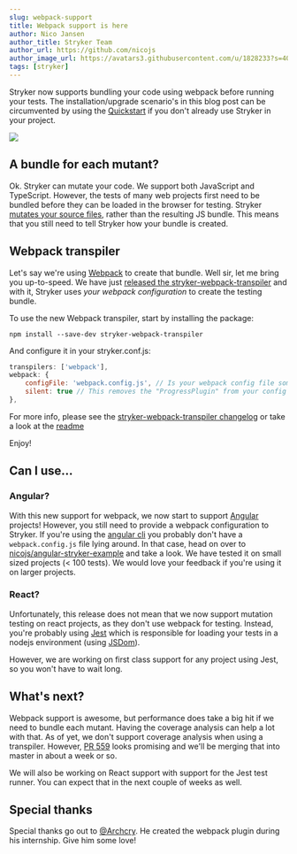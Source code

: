 ```yaml
---
slug: webpack-support
title: Webpack support is here
author: Nico Jansen
author_title: Stryker Team
author_url: https://github.com/nicojs
author_image_url: https://avatars3.githubusercontent.com/u/1828233?s=400&u=fec18ad3776aaafec54c49bbd7173a841ae7ea59&v=4
tags: [stryker]
---
```


Stryker now supports bundling your code using webpack before running your tests.
The installation/upgrade scenario's in this blog post can be circumvented by using the [Quickstart](https://stryker-mutator.github.io/quickstart.html) if you don't already use Stryker in your project.

![](/images/blogs/love-webpack.png)

<!--truncate-->

## A bundle for each mutant?

Ok. Stryker can mutate your code. We support both JavaScript and TypeScript.
However, the tests of many web projects first need to be bundled before they can be loaded in the browser for testing.
Stryker [mutates your source files](./2017-07-14-road-to-stryker-1-0.md#open-heart-surgery),
rather than the resulting JS bundle. This means that you still need to tell Stryker how your bundle is created.

## Webpack transpiler

Let's say we're using [Webpack](https://webpack.js.org) to create that bundle. Well sir, let me bring you up-to-speed. We have just
[released the stryker-webpack-transpiler](https://www.npmjs.com/package/stryker-webpack-transpiler) and with it, Stryker uses _your webpack configuration_
to create the testing bundle.

To use the new Webpack transpiler, start by installing the package:

```
npm install --save-dev stryker-webpack-transpiler
```

And configure it in your stryker.conf.js:

```js
transpilers: ['webpack'],
webpack: {
    configFile: 'webpack.config.js', // Is your webpack config file somewhere else? Please specify it here.
    silent: true // This removes the "ProgressPlugin" from your config before feeding it through Stryker
},
```

For more info, please see the [stryker-webpack-transpiler changelog](https://github.com/stryker-mutator/stryker/blob/master/packages/stryker-webpack-transpiler/CHANGELOG.md)
or take a look at the [readme](https://github.com/stryker-mutator/stryker/tree/master/packages/stryker-webpack-transpiler#readme)

Enjoy!

## Can I use...

### Angular?

With this new support for webpack, we now start to support [Angular](https://angular.io) projects!
However, you still need to provide a webpack configuration to Stryker. If you're using the [angular cli](https://npmjs.com/package/@angular/cli)
you probably don't have a `webpack.config.js` file lying around. In that case, head on over to [nicojs/angular-stryker-example](https://github.com/nicojs/angular-stryker-example)
and take a look. We have tested it on small sized projects (< 100 tests). We would love your feedback if you're using it on larger projects.

### React?

Unfortunately, this release does not mean that we now support mutation testing on react projects, as they don't use webpack
for testing. Instead, you're probably using [Jest](https://facebook.github.io/jest) which is responsible for loading your tests
in a nodejs environment (using [JSDom](https://github.com/tmpvar/jsdom)).

However, we are working on first class support for any project using Jest, so you won't have to wait long.

## What's next?

Webpack support is awesome, but performance does take a big hit if we need to bundle each mutant.
Having the coverage analysis can help a lot with that. As of yet, we don't support coverage analysis
when using a transpiler. However, [PR 559](https://github.com/stryker-mutator/stryker/pull/559) looks promising
and we'll be merging that into master in about a week or so.

We will also be working on React support with support for the Jest test runner. You can expect that in the next
couple of weeks as well.

## Special thanks

Special thanks go out to [@Archcry](https://github.com/Archcry). He created the webpack plugin during his internship.
Give him some love!
